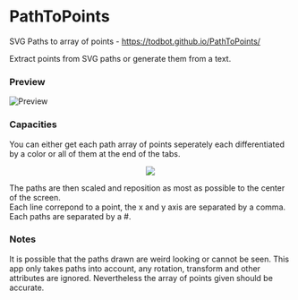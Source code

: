 # PathToPoints
SVG Paths to array of points - https://todbot.github.io/PathToPoints/

Extract points from SVG paths or generate them from a text.

### Preview
![Preview](/docs/preview_path_to_points.gif)

### Capacities
You can either get each path array of points seperately each differentiated by a color or all of them at the end of the tabs.
<p align="center">
<img src="/docs/preview_get_all_points.png">
</p>
The paths are then scaled and reposition as most as possible to the center of the screen.<br>
Each line correpond to a point, the x and y axis are separated by a comma. Each paths are separated by a #.

### Notes
It is possible that the paths drawn are weird looking or cannot be seen. This app only takes paths into account, any rotation, transform and other attributes are ignored. Nevertheless the array of points given should be accurate.

